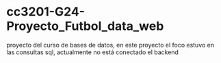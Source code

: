 # cc3201-G24-Proyecto_Futbol_data_web
proyecto del curso de bases de datos, en este proyecto el foco estuvo en las consultas sql, actualmente no está conectado el backend 
